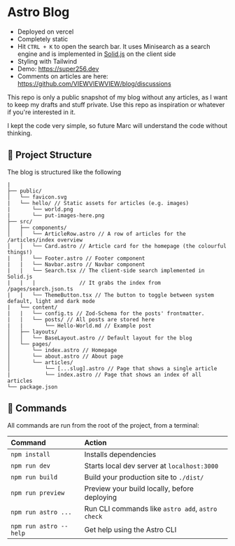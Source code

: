 # Astro Blog

- Deployed on vercel
- Completely static
- Hit ``CTRL + K`` to open the search bar. It uses Minisearch as a search engine and is implemented in [Solid.js](https://www.solidjs.com/) on the client side
- Styling with Tailwind
- Demo: https://super256.dev
- Comments on articles are here: https://github.com/VIEWVIEWVIEW/blog/discussions

This repo is only a public snapshot of my blog without any articles, as I want to keep my drafts and stuff private. Use this repo as inspiration or whatever if you're interested in it.

I kept the code very simple, so future Marc will understand the code without thinking.

## 🚀 Project Structure

The blog is structured like the following

```
|
├── public/
│   └── favicon.svg
|   └── hello/ // Static assets for articles (e.g. images)
|       └── world.png
|       └── put-images-here.png
├── src/
│   ├── components/
│   │   └── ArticleRow.astro // A row of articles for the /articles/index overview
│   │   └── Card.astro // Article card for the homepage (the colourful things!)
|   |   └── Footer.astro // Footer component
|   |   └── Navbar.astro // Navbar component
|   |   └── Search.tsx // The client-side search implemented in Solid.js
|   |   |              // It grabs the index from /pages/search.json.ts
|   |   └── ThemeButton.tsx // The button to toggle between system default, light and dark mode
|   └── content/ 
|   |   └── config.ts // Zod-Schema for the posts' frontmatter.
|   |   └── posts/ // All posts are stored here
|   |       └── Hello-World.md // Example post
│   ├── layouts/
│   │   └── BaseLayout.astro // Default layout for the blog
│   └── pages/
│       └── index.astro // Homepage
│       └── about.astro // About page
│       └── articles/
│           └── [...slug].astro // Page that shows a single article
|           └── index.astro // Page that shows an index of all articles
└── package.json
```

## 🧞 Commands

All commands are run from the root of the project, from a terminal:

| Command                | Action                                           |
| :--------------------- | :----------------------------------------------- |
| `npm install`          | Installs dependencies                            |
| `npm run dev`          | Starts local dev server at `localhost:3000`      |
| `npm run build`        | Build your production site to `./dist/`          |
| `npm run preview`      | Preview your build locally, before deploying     |
| `npm run astro ...`    | Run CLI commands like `astro add`, `astro check` |
| `npm run astro --help` | Get help using the Astro CLI                     |
